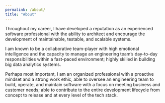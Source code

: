 ```yaml
---
permalink: /about/
title: "About"
---
```


Throughout my career, I have developed a reputation as an experienced software professional with the ability to architect and encourage the development of maintainable, testable, and scalable systems.

I am known to be a collaborative team-player with high emotional intelligence and the capacity to manage an engineering team’s day-to-day responsibilities within a fast-paced environment; highly skilled in building big data analytics systems.

Perhaps most important, I am an organized professional with a proactive mindset and a strong work ethic, able to oversee an engineering team to build, operate, and maintain software with a focus on meeting business and customer needs; able to contribute to the entire development lifecycle from concept to release and at every level of the tech stack. 